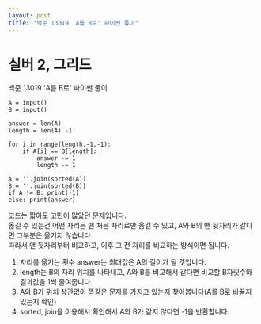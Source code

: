 ```yaml
---
layout: post
title: "백준 13019 'A를 B로' 파이썬 풀이"
---
```


# 실버 2, 그리드

백준 13019 'A를 B로' 파이썬 풀이<br>

```
A = input()
B = input()

answer = len(A)
length = len(A) -1

for i in range(length,-1,-1):
    if A[i] == B[length]:
        answer -= 1
        length -= 1

A = ''.join(sorted(A))
B = ''.join(sorted(B))
if A != B: print(-1)
else: print(answer)
```
코드는 짧아도 고민이 많았던 문제입니다.<br>
옮길 수 있는건 어떤 자리든 맨 처음 자리로만 옮길 수 있고, A와 B의 맨 뒷자리가 같다면 그부분은 옮기지 않습니다<br>
따라서 맨 뒷자리부터 비교하고, 이후 그 전 자리를 비교하는 방식이면 됩니다.
1. 자리를 옮기는 횟수 answer는 최대값은 A의 길이가 될 것입니다.
2. length는 B의 자리 위치를 나타내고, A와 B를 비교해서 같다면 비교할 B자릿수와 결과값을 1씩 줄여줍니다.
3. A와 B가 위치 상관없이 똑같은 문자를 가지고 있는지 찾아봅니다(A를 B로 바꿀지 있는지 확인)
4. sorted, join을 이용해서 확인해서 A와 B가 같지 않다면 -1을 반환합니다.  
